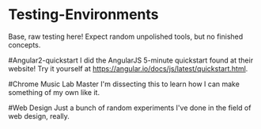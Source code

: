 # Testing-Environments
Base, raw testing here! 
Expect random unpolished tools, but no finished concepts.

#Angular2-quickstart
I did the AngularJS 5-minute quickstart found at their website!
Try it yourself at https://angular.io/docs/js/latest/quickstart.html.

#Chrome Music Lab Master
I'm dissecting this to learn how I can make something of my own like it.

#Web Design
Just a bunch of random experiments I've done in the field of web design, really.
